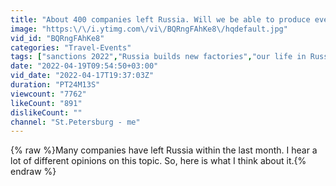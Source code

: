 ```yaml
---
title: "About 400 companies left Russia. Will we be able to produce everything locally?"
image: "https:\/\/i.ytimg.com\/vi\/BQRngFAhKe8\/hqdefault.jpg"
vid_id: "BQRngFAhKe8"
categories: "Travel-Events"
tags: ["sanctions 2022","Russia builds new factories","our life in Russia"]
date: "2022-04-19T09:54:50+03:00"
vid_date: "2022-04-17T19:37:03Z"
duration: "PT24M13S"
viewcount: "7762"
likeCount: "891"
dislikeCount: ""
channel: "St.Petersburg - me"
---
```

{% raw %}Many companies have left Russia within the last month. I hear a lot of different opinions on this topic. So, here is what I think about it.{% endraw %}

